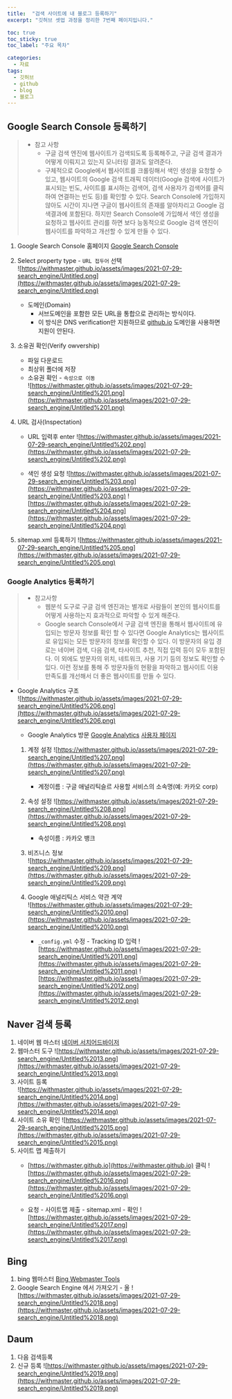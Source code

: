 ```yaml
---
title:  "검색 사이트에 내 블로그 등록하기"
excerpt: "깃허브 셋업 과정을 정리한 7번째 페이지입니다."

toc: true
toc_sticky: true
toc_label: "주요 목차"

categories:
  - 자료
tags:
  - 깃허브
  - github
  - blog
  - 블로그
---
```


## Google Search Console 등록하기
> * 참고 사항
>    * 구글 검색 엔진에 웹사이트가 검색되도록 등록해주고, 구글 검색 결과가 어떻게 이뤄지고 있는지 모니터링 결과도 알려준다.
>    * 구체적으로 Google에서 웹사이트를 크롤링해서 색인 생성을 요청할 수 있고, 웹사이트의 Google 검색 트래픽 데이터(Google 검색에 사이트가 표시되는 빈도, 사이트를 표시하는 검색어, 검색 사용자가 검색어를 클릭하여 연결하는 빈도 등)를 확인할 수 있다. Search Console에 가입하지 않아도 시간이 지나면 구글이 웹사이트의 존재를 알아차리고 Google 검색결과에 포함된다. 하지만 Search Console에 가입해서 색인 생성을 요청하고 웹사이트 관리를 하면 보다 능동적으로 Google 검색 엔진이 웹사이트를 파악하고 개선할 수 있게 만들 수 있다.
1. Google Search Console 홈페이지
    [Google Search Console](https://search.google.com/search-console/about)

2. Select property type - `URL 접두어` 선택  
    ![https://withmaster.github.io/assets/images/2021-07-29-search_engine/Untitled.png](https://withmaster.github.io/assets/images/2021-07-29-search_engine/Untitled.png)
    * 도메인(Domain)
        * 서브도메인을 포함한 모든 URL을 통합으로 관리하는 방식이다.
        * 이 방식은 DNS verification만 지원하므로 [github.io](http://github.io/) 도메인을 사용하면 지원이 안된다.
3. 소유권 확인(Verify owvership)
    * 파일 다운로드
    * 최상위 폴더에 저장
    * 소유권 확인 - `속성으로 이동`      
    ![https://withmaster.github.io/assets/images/2021-07-29-search_engine/Untitled%201.png](https://withmaster.github.io/assets/images/2021-07-29-search_engine/Untitled%201.png)
             
4. URL 검사(Inspectation)
    * URL 입력후 enter
    ![https://withmaster.github.io/assets/images/2021-07-29-search_engine/Untitled%202.png](https://withmaster.github.io/assets/images/2021-07-29-search_engine/Untitled%202.png)

    * 색인 생성 요청
    ![https://withmaster.github.io/assets/images/2021-07-29-search_engine/Untitled%203.png](https://withmaster.github.io/assets/images/2021-07-29-search_engine/Untitled%203.png)
    ![https://withmaster.github.io/assets/images/2021-07-29-search_engine/Untitled%204.png](https://withmaster.github.io/assets/images/2021-07-29-search_engine/Untitled%204.png)

5. sitemap.xml 등록하기
    ![https://withmaster.github.io/assets/images/2021-07-29-search_engine/Untitled%205.png](https://withmaster.github.io/assets/images/2021-07-29-search_engine/Untitled%205.png)

### Google Analytics 등록하기
> * 참고사항       
>     * 웹분석 도구로 구글 검색 엔진과는 별개로 사람들이 본인의 웹사이트를 어떻게 사용하는지 효과적으로 파악할 수 있게 해준다.
>     * Google search Console에서 구글 검색 엔진을 통해서 웹사이트에 유입되는 방문자 정보를 확인 할 수 있다면 Google Analytics는 웹사이트로 유입되는 모든 방문자의 정보를 확인할 수 있다. 이 방문자의 유입 경로는 네이버 검색, 다음 검색, 타사이트 추천, 직접 입력 등이 모두 포함된다. 이 외에도 방문자의 위치, 네트워크, 사용 기기 등의 정보도 확인할 수 있다. 이런 정보를 통해 주 방문자들의 현황을 파악하고 웹사이트 이용 만족도를 개선해서 더 좋은 웹사이트를 만들 수 있다.
* Google Analytics 구조   
    ![https://withmaster.github.io/assets/images/2021-07-29-search_engine/Untitled%206.png](https://withmaster.github.io/assets/images/2021-07-29-search_engine/Untitled%206.png)

    - Google Analytics 방문
        [Google Analytics](https://analytics.google.com/analytics/web/provision/#/provision)
        [사용자 페이지](https://analytics.google.com/analytics/web/provision/#/a203159968w280572411p247767796/admin/tracking/tracking-code/)

    1. 계정 설정
        ![https://withmaster.github.io/assets/images/2021-07-29-search_engine/Untitled%207.png](https://withmaster.github.io/assets/images/2021-07-29-search_engine/Untitled%207.png)
        - 계정이름 : 구글 애널리틱슬르 사용할 서비스의 소속명(예: 카카오 corp)
    2. 속성 설정
        ![https://withmaster.github.io/assets/images/2021-07-29-search_engine/Untitled%208.png](https://withmaster.github.io/assets/images/2021-07-29-search_engine/Untitled%208.png)
        - 속성이름 : 카카오 뱅크
    3. 비즈니스 정보     
        ![https://withmaster.github.io/assets/images/2021-07-29-search_engine/Untitled%209.png](https://withmaster.github.io/assets/images/2021-07-29-search_engine/Untitled%209.png)
    4. Google 애널리틱스 서비스 약관 계약     
        ![https://withmaster.github.io/assets/images/2021-07-29-search_engine/Untitled%2010.png](https://withmaster.github.io/assets/images/2021-07-29-search_engine/Untitled%2010.png)

        - `_config.yml` 수정 - Tracking ID 입력
            ![https://withmaster.github.io/assets/images/2021-07-29-search_engine/Untitled%2011.png](https://withmaster.github.io/assets/images/2021-07-29-search_engine/Untitled%2011.png)
            ![https://withmaster.github.io/assets/images/2021-07-29-search_engine/Untitled%2012.png](https://withmaster.github.io/assets/images/2021-07-29-search_engine/Untitled%2012.png)

## Naver 검색 등록
1. 네이버 웹 마스터
    [네이버 서치어드바이저](https://searchadvisor.naver.com/)
2. 웹마스터 도구
    ![https://withmaster.github.io/assets/images/2021-07-29-search_engine/Untitled%2013.png](https://withmaster.github.io/assets/images/2021-07-29-search_engine/Untitled%2013.png)
3. 사이트 등록      
    ![https://withmaster.github.io/assets/images/2021-07-29-search_engine/Untitled%2014.png](https://withmaster.github.io/assets/images/2021-07-29-search_engine/Untitled%2014.png)
4. 사이트 소유 확인
    ![https://withmaster.github.io/assets/images/2021-07-29-search_engine/Untitled%2015.png](https://withmaster.github.io/assets/images/2021-07-29-search_engine/Untitled%2015.png)
5. 사이트 맵 제출하기
    * [https://withmaster.github.io](https://withmaster.github.io) 클릭
        ![https://withmaster.github.io/assets/images/2021-07-29-search_engine/Untitled%2016.png](https://withmaster.github.io/assets/images/2021-07-29-search_engine/Untitled%2016.png)

    * 요청 - 사이트맵 제출 - sitemap.xml - 확인
        ![https://withmaster.github.io/assets/images/2021-07-29-search_engine/Untitled%2017.png](https://withmaster.github.io/assets/images/2021-07-29-search_engine/Untitled%2017.png)

## Bing
1. bing 웹마스터
    [Bing Webmaster Tools](https://www.bing.com/webmasters/about)
2. Google Search Engine 에서 가져오기 - 올
    ![https://withmaster.github.io/assets/images/2021-07-29-search_engine/Untitled%2018.png](https://withmaster.github.io/assets/images/2021-07-29-search_engine/Untitled%2018.png)

## Daum
1. 다음 검색등록
    [](https://register.search.daum.net/index.daum)
2. 신규 등록
    ![https://withmaster.github.io/assets/images/2021-07-29-search_engine/Untitled%2019.png](https://withmaster.github.io/assets/images/2021-07-29-search_engine/Untitled%2019.png)
